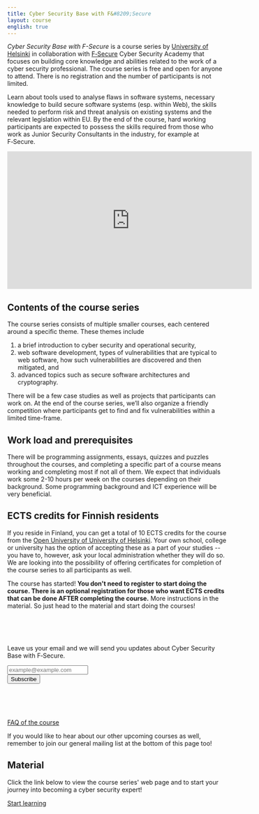 ```yaml
---
title: Cyber Security Base with F&#8209;Secure
layout: course
english: true
---
```


*Cyber Security Base with F-Secure* is a course series by <a href="https://www.cs.helsinki.fi/en" target="_blank" onclick="ga('send', 'event', 'link', 'click', 'oubound-tktl-en')">University of Helsinki</a> in collaboration with <a href="https://www.f-secure.com/en/welcome" target="_blank" onclick="ga('send', 'event', 'link', 'click', 'oubound-fsecure')">F&#8209;Secure</a> Cyber Security Academy that focuses on building core knowledge and abilities related to the work of a cyber security professional. The course series is free and open for anyone to attend. There is no registration and the number of participants is not limited.

Learn about tools used to analyse flaws in software systems, necessary knowledge to build secure software systems (esp. within Web), the skills needed to perform risk and threat analysis on existing systems and the  relevant legislation within EU. By the end of the course, hard working participants are expected to possess the skills required from those who work as Junior Security Consultants in the industry, for example at F&#8209;Secure.

<div class="videowrapper">
  <iframe width="560" height="315" src="https://www.youtube.com/embed/0_ZfuMlNJk8" frameborder="0" allowfullscreen></iframe>
</div>

## Contents of the course series

The course series consists of multiple smaller courses, each centered around a specific theme. These themes include

1. a brief introduction to cyber security and operational security,
2. web software development, types of vulnerabilities that are typical to web software, how such vulnerabilities are discovered and then mitigated, and
3. advanced topics such as secure software architectures and cryptography.

There will be a few case studies as well as projects that participants can work on. At the end of the course series, we’ll also organize a friendly competition where participants get to find and fix vulnerabilities within a limited time-frame.

## Work load and prerequisites

There will be programming assignments, essays, quizzes and puzzles throughout the courses, and completing a specific part of a course means working and completing most if not all of them. We expect that individuals work some 2-10 hours per week on the courses depending on their background. Some programming background and ICT experience will be very beneficial.

## ECTS credits for Finnish residents

If you reside in Finland, you can get a total of 10 ECTS credits for the course from the <a href="https://www.helsinki.fi/en/open-university" target="_blank" onclick="ga('send', 'event', 'link', 'click', 'oubound-avoin')">Open University of University of Helsinki</a>. Your own school, college or university has the option of accepting these as a part of your studies -- you have to, however, ask your local administration whether they will do so. We are looking into the possibility of offering certificates for completion of the course series to all participants as well.

The course has started! **You don't need to register to start doing the course. There is an optional registration for those who want ECTS credits that can be done AFTER completing the course.** More instructions in the material. So just head to the material and start doing the courses!

<div class="actions" style="margin: 80px 0 80px 0;">
<form action="https://jamo.us8.list-manage.com/subscribe/post?u=db82662e446284fd41bd8370e&amp;id=c37b72ffb9" method="post" id="mc-embedded-subscribe-form" name="mc-embedded-subscribe-form" class="validate" target="_blank" novalidate >
    <p>Leave us your email and we will send you updates about Cyber Security Base with F&#8209;Secure.</p>
    <p>
      <input class="action" style="text-transform:none;" type="text" name="EMAIL" id="EMAIL" placeholder="example@example.com"><br>
      <input class="action primary" type="submit" value="Subscribe" onclick="ga('send','event','button','click','subscribe')">
    </p>
</form>
</div>

<a class="action primary" href="http://mooc.fi/courses/2017/cybersecurity/faq.html" onclick="ga('send', 'event', 'link', 'click', 'oubound-cybersecurity-github-io')">FAQ of the course</a>

If you would like to hear about our other upcoming courses as well, remember to join our general mailing list at the bottom of this page too!

## Material

Click the link below to view the course series' web page and to start your journey into becoming a cyber security expert!

<div class="actions">
    <a class="action primary" href="https://cybersecuritybase.github.io/" onclick="ga('send', 'event', 'link', 'click', 'oubound-cybersecurity-github-io')">Start learning</a>
</div>
